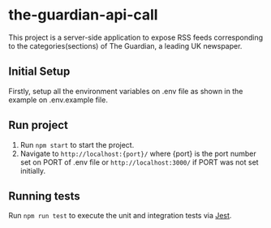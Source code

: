# the-guardian-api-call

This project is a server-side application to expose RSS feeds corresponding to the categories(sections) of The Guardian, a leading UK newspaper.

## Initial Setup

Firstly, setup all the environment variables on .env file as shown in the example on .env.example file.

## Run project

1. Run `npm start` to start the project.
2. Navigate to `http://localhost:{port}/` where {port} is the port number set on PORT of .env file or `http://localhost:3000/` if PORT was not set initially.

## Running tests

Run `npm run test` to execute the unit and integration tests via [Jest](https://www.npmjs.com/package/jest).
